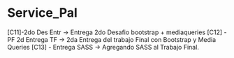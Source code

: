 # Service_Pal
[C11]-2do Des Entr -> Entrega 2do Desafio bootstrap + mediaqueries
[C12] - PF 2d Entrega TF -> 2da Entrega del trabajo Final con Bootstrap y Media Queries
[C13] - Entrega SASS -> Agregando SASS al Trabajo Final. 